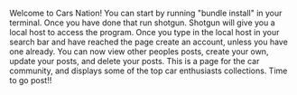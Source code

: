 Welcome to Cars Nation! You can start by running "bundle install" in your terminal. Once you have done that run shotgun. Shotgun will give you a local host to access the program. Once you type in the local host in your search bar and have reached the page create an account, unless you have one already. You can now view other peoples posts, create your own, update your posts, and delete your posts. This is a page for the car community, and displays some of the top car enthusiasts collections. Time to go post!! 
